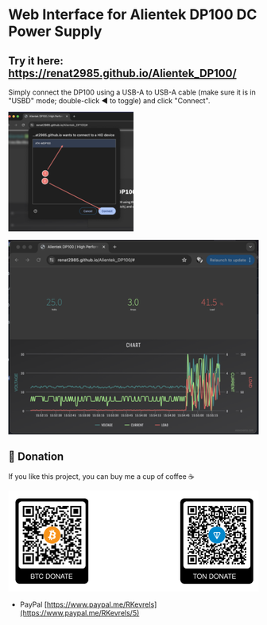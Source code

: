 # Web Interface for Alientek DP100 DC Power Supply

## Try it here: https://renat2985.github.io/Alientek_DP100/

Simply connect the DP100 using a USB-A to USB-A cable (make sure it is in "USBD" mode; double-click ◀ to toggle) and click "Connect".

<img src="https://raw.githubusercontent.com/renat2985/Alientek_DP100/main/device.png" width="50%">


![screen](https://raw.githubusercontent.com/renat2985/Alientek_DP100/main/screen.png)




## :battery: Donation

If you like this project, you can buy me a cup of coffee :coffee:

<img src="https://github.com/renat2985/toncoin_payment/blob/main/doc/donate.png" width="700px">

- PayPal [https://www.paypal.me/RKevrels](https://www.paypal.me/RKevrels/5)
